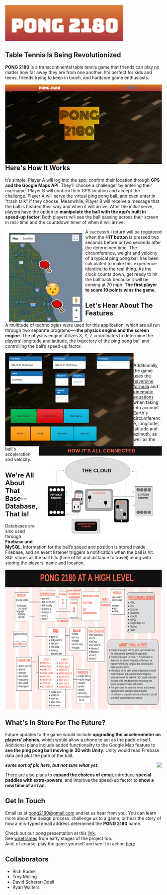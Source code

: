 <img src="client/public/images/pong6.png?raw=true">

## Table Tennis Is Being Revolutionized
**PONG 2180** is a transcontinental table tennis game that friends can play no matter how far away they are from one another. It's perfect for kids and teens, friends trying to keep in touch, and hardcore game enthusiasts.

<img align="right" src="client/public/images/pong8.png?raw=true">

## Here's How It Works
It’s simple. Player A will log into the app, confirm their location through **GPS and the Google Maps API**. They’ll choose a challenger by entering their username. Player B will confirm their GPS location and accept the challenge. Player A will serve the virtual ping pong ball, and even enter in “trash talk” if they choose. Meanwhile, Player B will receive a message that the ball is headed their way and when it will arrive. After the initial serve, players have the option to **manipulate the ball with the app’s built in speed-up factor**. Both players will see the ball passing across their screen in real-time and the countdown timer of when it will arrive. 

<img height="300px" align="left" src="client/public/images/map.png?raw=true">

A successful return will be registered when the **HIT button** is pressed two seconds before or two seconds after the determined time. The circumference, weight and velocity of a typical ping pong ball has been calculated to make this experience identical to the real thing. As the clock counts down, get ready to hit the ball back because it will be coming at 70 mph. **The first player to score 10 points wins the game**.

## Let's Hear About The Features
A multitude of technologies were used for this application, which are all run through two separate programs—-**the physics engine and the screen engine**. The physics engine utilizes X, Y, Z coordinates to determine the players’ longitude and latitude, the trajectory of the ping pong ball and controlling the ball’s speed-up factor. 

<img height="300px" align="left" src="client/public/images/physics-engine copy.png?raw=true">

<img height="300px" align="right" src="client/public/images/connection-rundown.png?raw=true">

<br>

Additionally, the game uses the [haversine formula] and [kinematic equations] when taking into account Earth's circumference, longitude, latitude and azimuth, as well as the ball's acceleration and velocity.


## We're All About That Base--Database, That Is!
Databases are also used through **Firebase and MySQL**. Information for the ball’s speed and position is stored inside Firebase, and an event listener triggers a notification when the ball is hit. SQL stores all the ball hits (time of hit and distance to travel) along with storing the players’ name and location.

<img height="450px" align="center" src="client/public/images/database-structure.png?raw=true">


## What's In Store For The Future?
Future updates to the game would include **upgrading the accelerometer on players’ phones**, which would allow a phone to act as the paddle itself. Additional plans include added functionality to the Google Map feature to **see the ping pong ball moving in 3D with Unity**. Unity would read Firebase data and plot the path of the ball.

***some sort of pic here, but not sure what yet***
<img align="right" src="client/public/images/IMAGE.png?raw=true">

There are also plans to **expand the choices of emoji**, introduce **special paddles with extra-powers**, and improve the speed-up factor to **show a new time of arrival**.

## Get In Touch
Email us at pong2180@gmail.com and let us hear from you. You can learn more about the design process, challenge us to a game, or hear the story of how a mis-typed email address determined the **PONG 2180** name.

Check out our pong presentation at this [link].
<br>
See [wireframes] from early stages of the project too.
<br>
And, of course, play the game yourself and see it in action [here].

## Collaborators
* Rich Budek
* Troy Moling
* David Scherer-Odell
* Ryan Walters

[haversine formula]:https://en.wikipedia.org/wiki/Haversine_formula

[kinematic equations]:https://en.wikipedia.org/wiki/Kinematics_equations

[link]:https://docs.google.com/presentation/d/1cnIxrhe-o-XBPAQjk8mcZDEyiIK_g86yqckuEgQ19sY/edit?usp=sharing

[wireframes]:https://github.com/ryandwalters/pong-2180/tree/master/client/public/wireframes

[here]:https://pong-2180.herokuapp.com/






